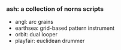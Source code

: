 ### ash: a collection of norns scripts

- angl: arc grains
- earthsea: grid-based pattern instrument
- orbit: dual looper
- playfair: euclidean drummer

